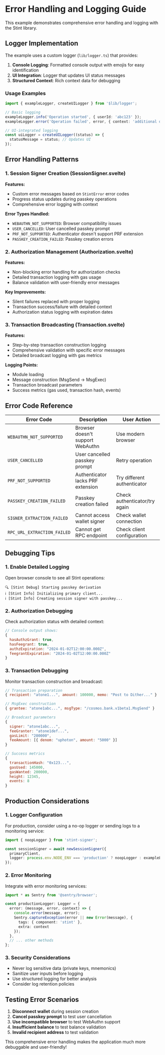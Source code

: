 # Error Handling and Logging Guide

This example demonstrates comprehensive error handling and logging with the Stint library.

## Logger Implementation

The example uses a custom logger (`lib/logger.ts`) that provides:

1. **Console Logging**: Formatted console output with emojis for easy identification
2. **UI Integration**: Logger that updates UI status messages
3. **Structured Context**: Rich context data for debugging

### Usage Examples

```typescript
import { exampleLogger, createUILogger } from '$lib/logger';

// Basic logging
exampleLogger.info('Operation started', { userId: 'abc123' });
exampleLogger.error('Operation failed', error, { context: 'additional data' });

// UI-integrated logging
const uiLogger = createUILogger((status) => {
  statusMessage = status; // Updates UI
});
```

## Error Handling Patterns

### 1. Session Signer Creation (SessionSigner.svelte)

**Features:**
- Custom error messages based on `StintError` error codes
- Progress status updates during passkey operations
- Comprehensive error logging with context

**Error Types Handled:**
- `WEBAUTHN_NOT_SUPPORTED`: Browser compatibility issues
- `USER_CANCELLED`: User cancelled passkey prompt
- `PRF_NOT_SUPPORTED`: Authenticator doesn't support PRF extension
- `PASSKEY_CREATION_FAILED`: Passkey creation errors

### 2. Authorization Management (Authorization.svelte)

**Features:**
- Non-blocking error handling for authorization checks
- Detailed transaction logging with gas usage
- Balance validation with user-friendly error messages

**Key Improvements:**
- Silent failures replaced with proper logging
- Transaction success/failure with detailed context
- Authorization status logging with expiration dates

### 3. Transaction Broadcasting (Transaction.svelte)

**Features:**
- Step-by-step transaction construction logging
- Comprehensive validation with specific error messages
- Detailed broadcast logging with gas metrics

**Logging Points:**
- Module loading
- Message construction (MsgSend → MsgExec)
- Transaction broadcast parameters
- Success metrics (gas used, transaction hash, events)

## Error Code Reference

| Error Code | Description | User Action |
|------------|-------------|-------------|
| `WEBAUTHN_NOT_SUPPORTED` | Browser doesn't support WebAuthn | Use modern browser |
| `USER_CANCELLED` | User cancelled passkey prompt | Retry operation |
| `PRF_NOT_SUPPORTED` | Authenticator lacks PRF extension | Try different authenticator |
| `PASSKEY_CREATION_FAILED` | Passkey creation failed | Check authenticator/try again |
| `SIGNER_EXTRACTION_FAILED` | Cannot access wallet signer | Check wallet connection |
| `RPC_URL_EXTRACTION_FAILED` | Cannot get RPC endpoint | Check client configuration |

## Debugging Tips

### 1. Enable Detailed Logging

Open browser console to see all Stint operations:

```
🔍 [Stint Debug] Starting passkey derivation
ℹ️ [Stint Info] Initializing primary client...
ℹ️ [Stint Info] Creating session signer with passkey...
```

### 2. Authorization Debugging

Check authorization status with detailed context:

```javascript
// Console output shows:
{
  hasAuthzGrant: true,
  hasFeegrant: true,
  authzExpiration: "2024-01-02T12:00:00.000Z",
  feegrantExpiration: "2024-01-02T12:00:00.000Z"
}
```

### 3. Transaction Debugging

Monitor transaction construction and broadcast:

```javascript
// Transaction preparation
{ recipient: "atone1...", amount: 100000, memo: "Post to Dither..." }

// MsgExec construction
{ grantee: "atone1abc...", msgType: "/cosmos.bank.v1beta1.MsgSend" }

// Broadcast parameters
{ 
  signer: "atone1abc...",
  feeGranter: "atone1def...",
  gasLimit: "200000",
  feeAmount: [{ denom: "uphoton", amount: "5000" }]
}

// Success metrics
{
  transactionHash: "0x123...",
  gasUsed: 145000,
  gasWanted: 200000,
  height: 12345,
  events: 8
}
```

## Production Considerations

### 1. Logger Configuration

For production, consider using a no-op logger or sending logs to a monitoring service:

```typescript
import { noopLogger } from 'stint-signer';

const sessionSigner = await newSessionSigner({
  primaryClient,
  logger: process.env.NODE_ENV === 'production' ? noopLogger : exampleLogger
});
```

### 2. Error Monitoring

Integrate with error monitoring services:

```typescript
import * as Sentry from '@sentry/browser';

const productionLogger: Logger = {
  error: (message, error, context) => {
    console.error(message, error);
    Sentry.captureException(error || new Error(message), {
      tags: { component: 'stint' },
      extra: context
    });
  },
  // ... other methods
};
```

### 3. Security Considerations

- Never log sensitive data (private keys, mnemonics)
- Sanitize user inputs before logging
- Use structured logging for better analysis
- Consider log retention policies

## Testing Error Scenarios

1. **Disconnect wallet** during session creation
2. **Cancel passkey prompt** to test user cancellation
3. **Use incompatible browser** to test WebAuthn support
4. **Insufficient balance** to test balance validation
5. **Invalid recipient address** to test validation

This comprehensive error handling makes the application much more debuggable and user-friendly!